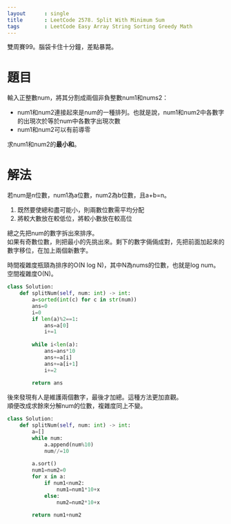 ```yaml
--- 
layout      : single
title       : LeetCode 2578. Split With Minimum Sum
tags        : LeetCode Easy Array String Sorting Greedy Math
---
```

雙周賽99。腦袋卡住十分鐘，差點暴斃。  

# 題目
輸入正整數num，將其分割成兩個非負整數num1和nums2：  
- num1和num2連接起來是num的一種排列。也就是說，num1和num2中各數字的出現次於等於num中各數字出現次數  
- num1和num2可以有前導零  

求num1和num2的**最小和**。  

# 解法
若num是n位數，num1為a位數，num2為b位數，且a+b=n。  
1. 既然要使總和盡可能小，則兩數位數需平均分配  
2. 將較大數放在較低位，將較小數放在較高位  

總之先把num的數字拆出來排序。  
如果有奇數位數，則把最小的先挑出來。剩下的數字倆倆成對，先把前面加起來的數字移位，在加上兩個新數字。  

時間複雜度瓶頸為排序的O(N log N)，其中N為nums的位數，也就是log num。空間複雜度O(N)。  

```python
class Solution:
    def splitNum(self, num: int) -> int:
        a=sorted(int(c) for c in str(num))
        ans=0
        i=0
        if len(a)%2==1:
            ans=a[0]
            i+=1
        
        while i<len(a):
            ans=ans*10
            ans+=a[i]
            ans+=a[i+1]
            i+=2
        
        return ans
```

後來發現有人是維護兩個數字，最後才加總。這種方法更加直觀。  
順便改成求餘來分解num的位數，複雜度同上不變。  

```python
class Solution:
    def splitNum(self, num: int) -> int:
        a=[]
        while num:
            a.append(num%10)
            num//=10
            
        a.sort()
        num1=num2=0
        for x in a:
            if num1<num2:
                num1=num1*10+x
            else:
                num2=num2*10+x
        
        return num1+num2
```